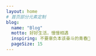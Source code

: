 ```yaml
---
layout: home
# 首页部分元素定制
blog:
  name: "Blog"
  motto: 好好生活，慢慢相遇
  inspiring: 不要辜负本该奋斗的青春💪
  pageSize: 15
---
```

